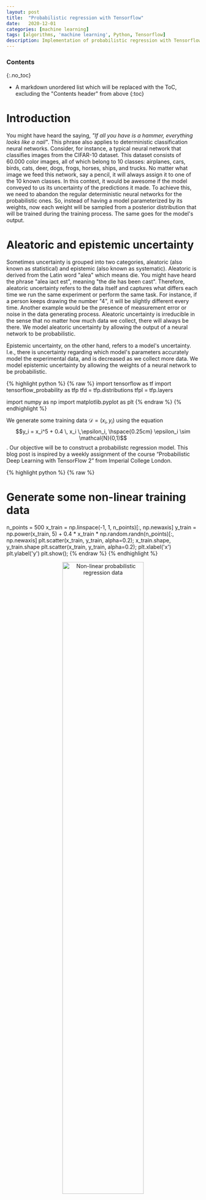 ```yaml
---
layout: post
title:  "Probabilistic regression with Tensorflow"
date:   2020-12-01
categories: [machine learning]
tags: [algorithms, 'machine learning', Python, Tensorflow]
description: Implementation of probabilistic regression with Tensorflow
---
```


### Contents
{:.no_toc}

* A markdown unordered list which will be replaced with the ToC, excluding the "Contents header" from above
{:toc}


# Introduction
You might have heard the saying, *"If all you have is a hammer, everything looks like a nail"*. This phrase also applies to deterministic classification neural networks. Consider, for instance, a typical neural network that classifies images from the CIFAR-10 dataset. This dataset consists of 60.000 color images, all of which belong to 10 classes: airplanes, cars, birds, cats, deer, dogs, frogs, horses, ships, and trucks. No matter what image we feed this network, say a pencil, it will always assign it to one of the 10 known classes. In this context, it would be awesome if the model conveyed to us its uncertainty of the predictions it made. To achieve this, we need to abandon the regular deterministic neural networks for the probabilistic ones. So, instead of having a model parameterized by its weights, now each weight will be sampled from a posterior distribution that will be trained during the training process. The same goes for the model's output.


# Aleatoric and epistemic uncertainty
Sometimes uncertainty is grouped into two categories, aleatoric (also known as statistical) and epistemic (also known as systematic). Aleatoric is derived from the Latin word "alea" which means die. You might have heard the phrase "alea iact est", meaning "the die has been cast". Therefore, aleatoric uncertainty refers to the data itself and captures what differs each time we run the same experiment or perform the same task. For instance, if a person keeps drawing the number "4", it will be slightly different every time. Another example would be the presence of measurement error or noise in the data generating process. Aleatoric uncertainty is irreducible in the sense that no matter how much data we collect, there will always be there. We model aleatoric uncertainty by allowing the output of a neural network to be probabilistic.

Epistemic uncertainty, on the other hand, refers to a model's uncertainty. I.e., there is uncertainty regarding which model's parameters accurately model the experimental data, and is decreased as we collect more data. We model epistemic uncertainty by allowing the weights of a neural network to be probabilistic.


{% highlight python %}
{% raw %}
import tensorflow as tf
import tensorflow_probability as tfp
tfd = tfp.distributions
tfpl = tfp.layers 

import numpy as np
import matplotlib.pyplot as plt
{% endraw %}
{% endhighlight %}

We generate some training data $\mathcal{D}=(x_i, y_i)$ using the equation $$y_i = x_i^5 + 0.4 \, x_i \,\epsilon_i, \hspace{0.25cm} \epsilon_i \sim \mathcal{N}(0,1)$$. Our objective will be to construct a probabilistc regression model. This blog post is inspired by a weekly assignment of the course “Probabilistic Deep Learning with TensorFlow 2” from Imperial College London.

{% highlight python %}
{% raw %}
# Generate some non-linear training data
n_points = 500
x_train = np.linspace(-1, 1, n_points)[:, np.newaxis]
y_train = np.power(x_train, 5) + 0.4 * x_train * np.random.randn(n_points)[:, np.newaxis]
plt.scatter(x_train, y_train, alpha=0.2);
x_train.shape, y_train.shape
plt.scatter(x_train, y_train, alpha=0.2);
plt.xlabel('x')
plt.ylabel('y')
plt.show();
{% endraw %}
{% endhighlight %}

<p align="center">
 <img style="width: 65%; height: 65%" src="{{ site.url }}/images/probabilistic_regression/training_data.png" alt="Non-linear probabilistic regression data">
</p>

At the core of probabilistic predictive model is the Bayes rules. To estimate a full posterior distribution of the parameters $\mathbf{Θ}$, the Bayes rule would, in our case, take the following form:

$$
p(\mathbf{Θ|\mathcal{D}}) = \frac{p(\mathcal{D}|\mathbf{Θ})p(\mathbf{Θ})}{p(\mathcal{D})}
$$

I haven't researched the matter a lot, but in the absence of any evidence, choosing a normal distribution as a prior is a fair way to initialize a probabilistic neural network. After all, the central limit theorem asserts that samples obtained from data will approximate a normal distribution no matter the true underlying distribution.

{% highlight python %}
{% raw %}
def get_prior(kernel_size, bias_size, dtype=None):
    n = kernel_size + bias_size
    prior_model = tf.keras.Sequential([
        tfpl.DistributionLambda(lambda t: tfd.MultivariateNormalDiag(
        loc=tf.zeros(n), scale_diag=tf.ones(n)))
    ])
    return prior_model
{% endraw %}
{% endhighlight %}

Here comes the tricky part. We will use a multivariate Gaussian distribution for the posterior distribution. There are three ways for a multivariate normal distribution to be parameterized. First, in terms of a positive definite covariance matrix $$\mathbf{\Sigma}$$, second a positive definite precision matrix $$\mathbf{\Sigma}^{-1}$$, and last a lower-triangular matrix $$\mathbf{L}\mathbf{L}^⊤$$ with positive-valued diagonal entries, such that $$\mathbf{\Sigma} = \mathbf{L}\mathbf{L}^⊤$$. This triangular matrix can be obtained via, e.g., Cholesky decomposition of the covariance matrix. In our case we are going for the last method by using `MultivariateNormalTriL()`. So, instead of parameterizing the neural network with weights $\mathbf{w}$, we will instead parameterize it with $$\mathbf{\mu}$$ and $$\sigma$$.

{% highlight python %}
{% raw %}
def get_posterior(kernel_size, bias_size, dtype=None):
    n = kernel_size + bias_size
    posterior_model = tf.keras.Sequential([
        tfpl.VariableLayer(tfpl.MultivariateNormalTriL.params_size(n), dtype=dtype),
        tfpl.MultivariateNormalTriL(n)
    ])
    return posterior_model
{% endraw %}
{% endhighlight %}

So, just to let the above code sink. We consider the posterior distribution, which corresponds to the probability of predicting $$y$$ given an input $$\mathbf{x}$$ and the training data $$\mathcal{D}$$:

$$
p(y\mid \mathbf{x},\mathcal{D})= \int p(y\mid \mathbf{x},\mathbf{Θ}) \, p(\mathbf{Θ}\mid\mathcal{D}) \mathop{\mathrm{d}\theta}
$$

This is equivalent to having an ensemble of models and taking their average weighted by the posterior probabilities of their parameters $$\mathbf{Θ}$$.There are two problems with this approach, however. First, it is computationally intractable to calculate an exact solution. Second, this averaging implies that our equation is not differentiable, which in turn means that we can't use backpropagation to update the model's parameters. The solution to both of these problems a method called variational inference.

{% highlight python %}
{% raw %}
# The prior distribution has no trainable variables
prior_model = get_prior(3, 1)
print('Trainable variables for prior model: ', prior_model.layers[0].trainable_variables)
print('Sampling from the prior distribution:\n', prior_model.call(tf.constant(1.0)).sample(5))

# The posterior distribution for kernel_size = 3, bias_size = 1, is expected to
# have (3 + 1) + ((4^2 - 4)/2 + 4) = 14 parameters. Note that the default initializer
# according to the docs is 'zeros'.
posterior_model = get_posterior(3, 1)
print('\nTrainable variables for posterior model: ', posterior_model.layers[0].trainable_variables)
print('Sampling from the posterior distribution:\n', posterior_model.call(tf.constant(1.0)).sample(5))

# Note that every time we run this cell block, we get different results for the samples
{% endraw %}
{% endhighlight %}


    Trainable variables for prior model:  []
    WARNING:tensorflow:From /home/stathis/.local/lib/python3.8/site-packages/tensorflow/python/ops/linalg/linear_operator_diag.py:167: calling LinearOperator.__init__ (from tensorflow.python.ops.linalg.linear_operator) with graph_parents is deprecated and will be removed in a future version.
    Instructions for updating:
    Do not pass `graph_parents`.  They will  no longer be used.
    Sampling from the prior distribution:
     tf.Tensor(
    [[ 1.3140054   0.93301576 -2.3522265   0.5879774 ]
     [-2.6143072   0.39889303  0.72736305 -0.06531376]
     [-1.1271048   0.4480154  -1.389969    0.87443566]
     [-0.6140247   0.3008949   0.91000426  0.1832995 ]
     [ 0.39756483  0.4414646  -1.025012    0.21117625]], shape=(5, 4), dtype=float32)
    
    Trainable variables for posterior model:  [<tf.Variable 'constant:0' shape=(14,) dtype=float32, numpy=
    array([0., 0., 0., 0., 0., 0., 0., 0., 0., 0., 0., 0., 0., 0.],
          dtype=float32)>]
    Sampling from the posterior distribution:
     tf.Tensor(
    [[-0.0099524   1.107596   -0.34787297  0.1307174 ]
     [-0.7565929  -0.08078367  0.1275031   0.80345786]
     [ 0.75810474  0.12409975  0.11558666  0.54518634]
     [-0.5074226   0.11740679  0.86849195 -0.33246624]
     [ 0.01261052  0.44296038  0.61944205  0.4496125 ]], shape=(5, 4), dtype=float32)



{% highlight python %}
{% raw %}
# Define the model, negative-log likelihood as the loss function
# and compile the model with the RMSprop optimizer
model = tf.keras.Sequential([
    tfpl.DenseVariational(input_shape=(1,), units=8,
                          make_prior_fn=get_prior,
                          make_posterior_fn=get_posterior,
                          kl_weight=1/x_train.shape[0],
                          activation='sigmoid'),
    tfpl.DenseVariational(units=tfpl.IndependentNormal.params_size(1),
                          make_prior_fn=get_prior,
                          make_posterior_fn=get_posterior,
                          kl_weight=1/x_train.shape[0]),
    tfpl.IndependentNormal(1)
])

def nll(y_true, y_pred):
    return -y_pred.log_prob(y_true)

model.compile(loss=nll, optimizer=tf.keras.optimizers.RMSprop(learning_rate=0.005))
model.summary()
{% endraw %}
{% endhighlight %}

    Model: "sequential_2"
    _________________________________________________________________
    Layer (type)                 Output Shape              Param #   
    =================================================================
    dense_variational (DenseVari (None, 8)                 152       
    _________________________________________________________________
    dense_variational_1 (DenseVa (None, 2)                 189       
    _________________________________________________________________
    independent_normal (Independ multiple                  0         
    =================================================================
    Total params: 341
    Trainable params: 341
    Non-trainable params: 0
    _________________________________________________________________


Let's calculate by hand the model's parameters. The **first dense variational layer** has 1 input, 8 outputs and 8 biases. Therefore, there are $$1\cdot 8 + 8 = 16$$ weights. Since each weight is going to be modelled by a normal distribution, we need 16 $$\mu$$'s, and $$(16^2 - 16)/2 + 16 = 136$$ $$\sigma$$'s. The latter is the number of elements of a lower triangular matrix $$8\times 8$$. Therefore, in total we need $$16 + 132 = 152$$ parameters. What about the **second variational layer**? This one has 8 inputs (since the previous had 8 outputs), 2 outputs (the $$\mu, \sigma$$ of the independent normal distribution), and 2 biases. Therefore, it has $$8\times 2 + 2 = 18$$ weights. For 18 weights, we need 18 $$\mu$$'s and $$(18^2 - 18)/2 + 18 = 171$$ $$\sigma$$'s. Therefore, in total we need $$18 + 171 = 189$$ parameters. The `tfpl.MultivariateNormalTriL.params_size(n)` static function calculates the number of parameters need to parameterize a multivariate normal distribution, so we don't have to bother with it.

{% highlight python %}
{% raw %}
# Train the model for 1000 epochs
history = model.fit(x_train, y_train, epochs=1000, verbose=0)
plt.plot(history.history['loss'])
plt.xlabel('Epochs')
plt.ylabel('Loss');
{% endraw %}
{% endhighlight %}

<p align="center">
 <img style="width: 65%; height: 65%" src="{{ site.url }}/images/probabilistic_regression/loss_vs_epoch.png" alt="Loss vs. epochs">
</p>

{% highlight python %}
{% raw %}
plt.scatter(x_train, y_train, marker='.', alpha=0.2, label='data')
for _ in range(5):
    y_model = model(x_train)
    y_hat = y_model.mean()
    y_hat_minus_2sd = y_hat - 2 * y_model.stddev()
    y_hat_plus_2sd = y_hat + 2 * y_model.stddev()
    plt.plot(x_train, y_hat, color='red', label='model $\mu$' if _ == 0 else '')
    plt.plot(x_train, y_hat_minus_2sd, color='blue', label='$\mu - 2SD$' if _ == 0 else '')
    plt.plot(x_train, y_hat_plus_2sd, color='green', label='$\mu + 2SD$' if _ == 0 else '')
plt.xlabel('x')
plt.ylabel('y')
plt.legend()
plt.show()
{% endraw %}
{% endhighlight %}

<p align="center">
 <img style="width: 65%; height: 65%" src="{{ site.url }}/images/probabilistic_regression/regression1.png" alt="Non-linear probabilistic regression data">
</p>

{% highlight python %}
{% raw %}
plt.scatter(x_train, y_train, marker='.', alpha=0.2, label='data')
y_hat_t = 0
y_hat_minus_2sd = 0
y_hat_plus_2sd = 0
n_samples = 100
for _ in range(n_samples):
    y_model = model(x_train)
    y_hat_t = y_hat_t + y_model.mean()
    y_hat_minus_2sd = y_hat_minus_2sd + y_model.mean() - 2 * y_model.stddev()
    y_hat_plus_2sd = y_hat_plus_2sd + y_model.mean() + 2 * y_model.stddev()

y_hat_t /= n_samples
y_hat_minus_2sd /= n_samples
y_hat_plus_2sd /= n_samples
plt.plot(x_train, y_hat_t, color='red', label='model $\mu$')
plt.plot(x_train, y_hat_minus_2sd, color='blue', label='$\mu - 2SD$')
plt.plot(x_train, y_hat_plus_2sd, color='green', label='$\mu + 2SD$')
plt.xlabel('x')
plt.ylabel('y')
plt.legend()
plt.show()
{% endraw %}
{% endhighlight %}

<p align="center">
 <img style="width: 65%; height: 65%" src="{{ site.url }}/images/probabilistic_regression/regression2.png" alt="Non-linear probabilistic regression data">
</p>
